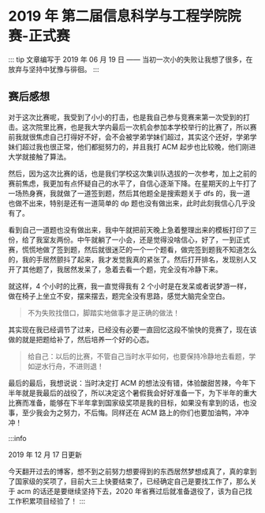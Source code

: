 # 2019 年 第二届信息科学与工程学院院赛-正式赛

::: tip
文章编写于 2019 年 06 月 19 日 —— 当初一次小的失败让我想了很多，在放弃与坚持中犹豫与徘徊。
:::

## 赛后感想

对于这次比赛呢，我受到了小小的打击，也是我自己参与竞赛来第一次受到的打击。这次院里比赛，也是我大学内最后一次机会参加本学校举行的比赛了，所以赛前我就很焦虑自己打得好不好，会不会被学弟学妹们超过，其实这个还好，学弟学妹们超过我也很正常，他们都挺努力的，并且我打 ACM 起步也比较晚，他们刚进大学就接触了算法。

然后，因为这次比赛的话，也是我们学校这次集训队选拔的一次参考，加上之前的赛前焦虑，我更加有点怀疑自己的水平了，自信心逐渐下降。在星期天的上午打了一场热身赛，我就做了一道签到题，然后其他题全是搜索题关于 dfs 的，我一道也做不出来，特别是还有一道简单的 dp 题也没有做出来，此时此刻我信心几乎没有了。

看到自己一道题也没有做出来，我中午就把前天晚上急着整理出来的模板打印了三份，给了我室友两份。中午就躺了一小会，还是觉得没啥信心，好了，一到正式赛，慌慌地做了签到题，然后就很迷茫的一个一个题看，做完签到题我不知道怎么的，我的手居然颤抖了起来，我才发觉我真的紧张了。然后打开排名，发现别人又开了其他题了，我居然发呆了，急着去看一个题，完全没有冷静下来。

就这样，4 个小时的比赛，我一直觉得我有 2 个小时是在发呆或者说梦游一样，做在椅子上坐立不安，摆来摆去，题完全没有思路，感觉大脑完全空白。

> 不为失败找借口，脚踏实地做事才是正确的做法！

其实现在我已经调节了过来，已经没有必要一直回忆这段不愉快的竞赛了，现在该做的就是把题给补了，然后培养一个好的心态。

> 给自己：以后的比赛，不管自己当时水平如何，也要保持冷静地去看题，学如逆水行舟，不进则退！

最后的最后，我想说说：当时决定打 ACM 的想法没有错，体验酸甜苦辣，今年下半年就是我最后的战役了，所以决定这个暑假我会好好准备一下，为下半年的重大比赛而准备，能够在下半年拿到国家级奖项是我的目标，如果没有拿到的话，也没事，至少我会为之努力，不后悔。同样还在 ACM 路上的你们也要加油鸭，冲冲冲！

:::info

2019 年 12 月 17 日更新

今天翻开过去的博客，想不到之前努力想要得到的东西居然梦想成真了，真的拿到了国家级的奖项了，目前大三上快要结束了，已经确定自己是要找工作了，那么关于 acm 的话还是要继续坚持下去，2020 年省赛过后就准备退役了，该为自己找工作积累项目经验了！
:::
